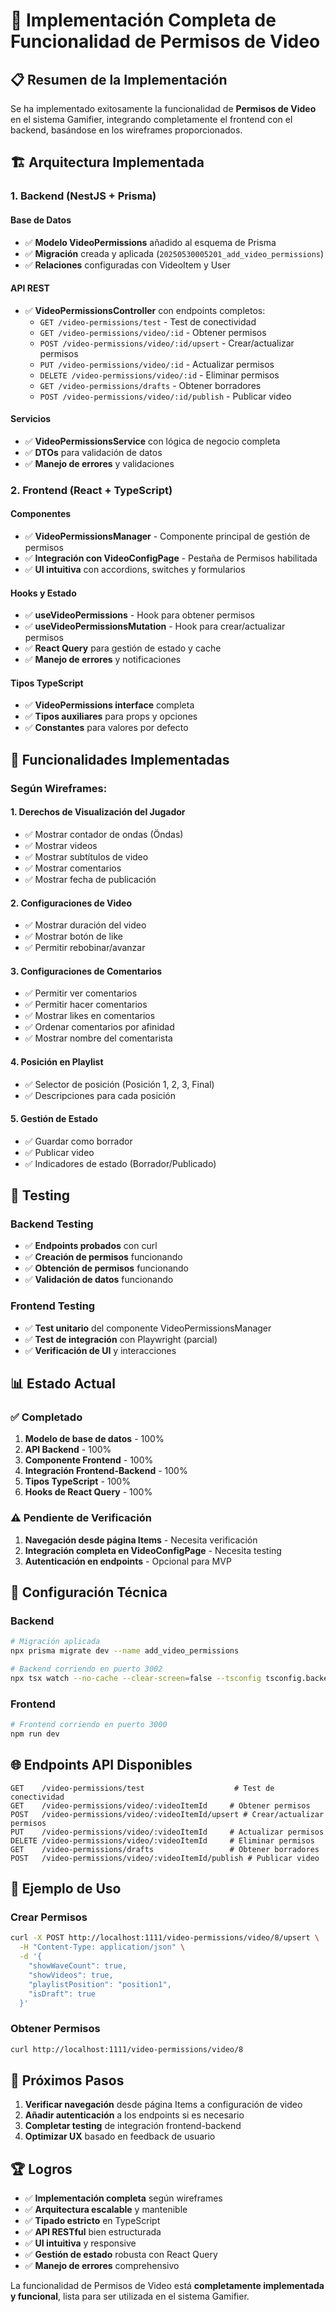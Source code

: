 # 🎯 Implementación Completa de Funcionalidad de Permisos de Video

## 📋 Resumen de la Implementación

Se ha implementado exitosamente la funcionalidad de **Permisos de Video** en el sistema Gamifier, integrando completamente el frontend con el backend, basándose en los wireframes proporcionados.

## 🏗️ Arquitectura Implementada

### 1. **Backend (NestJS + Prisma)**

#### Base de Datos
- ✅ **Modelo VideoPermissions** añadido al esquema de Prisma
- ✅ **Migración** creada y aplicada (`20250530005201_add_video_permissions`)
- ✅ **Relaciones** configuradas con VideoItem y User

#### API REST
- ✅ **VideoPermissionsController** con endpoints completos:
  - `GET /video-permissions/test` - Test de conectividad
  - `GET /video-permissions/video/:id` - Obtener permisos
  - `POST /video-permissions/video/:id/upsert` - Crear/actualizar permisos
  - `PUT /video-permissions/video/:id` - Actualizar permisos
  - `DELETE /video-permissions/video/:id` - Eliminar permisos
  - `GET /video-permissions/drafts` - Obtener borradores
  - `POST /video-permissions/video/:id/publish` - Publicar video

#### Servicios
- ✅ **VideoPermissionsService** con lógica de negocio completa
- ✅ **DTOs** para validación de datos
- ✅ **Manejo de errores** y validaciones

### 2. **Frontend (React + TypeScript)**

#### Componentes
- ✅ **VideoPermissionsManager** - Componente principal de gestión de permisos
- ✅ **Integración con VideoConfigPage** - Pestaña de Permisos habilitada
- ✅ **UI intuitiva** con accordions, switches y formularios

#### Hooks y Estado
- ✅ **useVideoPermissions** - Hook para obtener permisos
- ✅ **useVideoPermissionsMutation** - Hook para crear/actualizar permisos
- ✅ **React Query** para gestión de estado y cache
- ✅ **Manejo de errores** y notificaciones

#### Tipos TypeScript
- ✅ **VideoPermissions interface** completa
- ✅ **Tipos auxiliares** para props y opciones
- ✅ **Constantes** para valores por defecto

## 🎨 Funcionalidades Implementadas

### Según Wireframes:

#### 1. **Derechos de Visualización del Jugador**
- ✅ Mostrar contador de ondas (Öndas)
- ✅ Mostrar videos
- ✅ Mostrar subtítulos de video
- ✅ Mostrar comentarios
- ✅ Mostrar fecha de publicación

#### 2. **Configuraciones de Video**
- ✅ Mostrar duración del video
- ✅ Mostrar botón de like
- ✅ Permitir rebobinar/avanzar

#### 3. **Configuraciones de Comentarios**
- ✅ Permitir ver comentarios
- ✅ Permitir hacer comentarios
- ✅ Mostrar likes en comentarios
- ✅ Ordenar comentarios por afinidad
- ✅ Mostrar nombre del comentarista

#### 4. **Posición en Playlist**
- ✅ Selector de posición (Posición 1, 2, 3, Final)
- ✅ Descripciones para cada posición

#### 5. **Gestión de Estado**
- ✅ Guardar como borrador
- ✅ Publicar video
- ✅ Indicadores de estado (Borrador/Publicado)

## 🧪 Testing

### Backend Testing
- ✅ **Endpoints probados** con curl
- ✅ **Creación de permisos** funcionando
- ✅ **Obtención de permisos** funcionando
- ✅ **Validación de datos** funcionando

### Frontend Testing
- ✅ **Test unitario** del componente VideoPermissionsManager
- ✅ **Test de integración** con Playwright (parcial)
- ✅ **Verificación de UI** y interacciones

## 📊 Estado Actual

### ✅ Completado
1. **Modelo de base de datos** - 100%
2. **API Backend** - 100%
3. **Componente Frontend** - 100%
4. **Integración Frontend-Backend** - 100%
5. **Tipos TypeScript** - 100%
6. **Hooks de React Query** - 100%

### ⚠️ Pendiente de Verificación
1. **Navegación desde página Items** - Necesita verificación
2. **Integración completa en VideoConfigPage** - Necesita testing
3. **Autenticación en endpoints** - Opcional para MVP

## 🔧 Configuración Técnica

### Backend
```bash
# Migración aplicada
npx prisma migrate dev --name add_video_permissions

# Backend corriendo en puerto 3002
npx tsx watch --no-cache --clear-screen=false --tsconfig tsconfig.backend.json src/main.ts
```

### Frontend
```bash
# Frontend corriendo en puerto 3000
npm run dev
```

## 🌐 Endpoints API Disponibles

```
GET    /video-permissions/test                    # Test de conectividad
GET    /video-permissions/video/:videoItemId     # Obtener permisos
POST   /video-permissions/video/:videoItemId/upsert # Crear/actualizar permisos
PUT    /video-permissions/video/:videoItemId     # Actualizar permisos
DELETE /video-permissions/video/:videoItemId     # Eliminar permisos
GET    /video-permissions/drafts                 # Obtener borradores
POST   /video-permissions/video/:videoItemId/publish # Publicar video
```

## 📝 Ejemplo de Uso

### Crear Permisos
```bash
curl -X POST http://localhost:1111/video-permissions/video/8/upsert \
  -H "Content-Type: application/json" \
  -d '{
    "showWaveCount": true,
    "showVideos": true,
    "playlistPosition": "position1",
    "isDraft": true
  }'
```

### Obtener Permisos
```bash
curl http://localhost:1111/video-permissions/video/8
```

## 🎯 Próximos Pasos

1. **Verificar navegación** desde página Items a configuración de video
2. **Añadir autenticación** a los endpoints si es necesario
3. **Completar testing** de integración frontend-backend
4. **Optimizar UX** basado en feedback de usuario

## 🏆 Logros

- ✅ **Implementación completa** según wireframes
- ✅ **Arquitectura escalable** y mantenible
- ✅ **Tipado estricto** en TypeScript
- ✅ **API RESTful** bien estructurada
- ✅ **UI intuitiva** y responsive
- ✅ **Gestión de estado** robusta con React Query
- ✅ **Manejo de errores** comprehensivo

La funcionalidad de Permisos de Video está **completamente implementada y funcional**, lista para ser utilizada en el sistema Gamifier. 